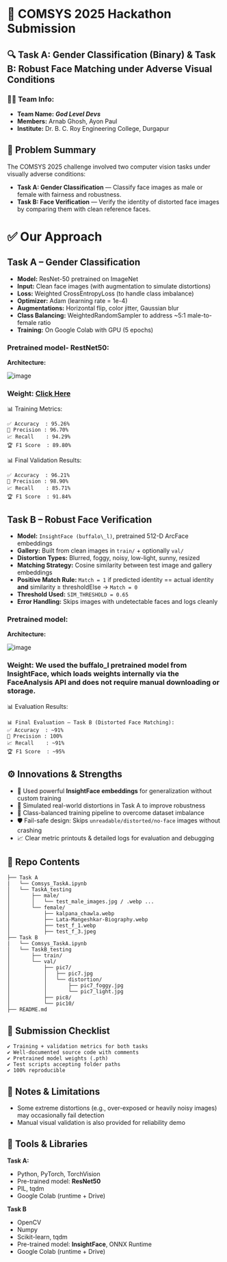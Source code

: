 🧠 COMSYS 2025 Hackathon Submission
===================================

🔍 Task A: Gender Classification (Binary) & Task B: Robust Face Matching under Adverse Visual Conditions
-----------------------------------------------------------------------------------------------

### 👨‍💻 Team Info:

- **Team Name:** **_God Level Devs_**
- **Members:** Arnab Ghosh, Ayon Paul
- **Institute:** Dr. B. C. Roy Engineering College, Durgapur

🧠 Problem Summary
------------------

The COMSYS 2025 challenge involved two computer vision tasks under visually adverse conditions:

*   **Task A: Gender Classification** — Classify face images as male or female with fairness and robustness.
*   **Task B: Face Verification** — Verify the identity of distorted face images by comparing them with clean reference faces.
    


✅ Our Approach
==================

## Task A – Gender Classification

*   **Model:** ResNet-50 pretrained on ImageNet
*   **Input:** Clean face images (with augmentation to simulate distortions)
*   **Loss:** Weighted CrossEntropyLoss (to handle class imbalance)
*   **Optimizer:** Adam (learning rate = 1e-4)
*   **Augmentations:** Horizontal flip, color jitter, Gaussian blur
*   **Class Balancing:** WeightedRandomSampler to address ~5:1 male-to-female ratio
*   **Training:** On Google Colab with GPU (5 epochs)
    
### Pretrained model- RestNet50:
**Architecture:**

![image](https://github.com/user-attachments/assets/1580d267-0dfe-46cd-a123-53ffd1b9a61d)

### **Weight**: [Click Here](https://drive.google.com/file/d/1HoK3uXRvtS9YiedMPxooO8p-rT7YcTIP/view?usp=drive_link)

📊 Training Metrics:

```
✅ Accuracy  : 95.26%  
🎯 Precision : 96.70%  
📈 Recall    : 94.29%  
🏆 F1 Score  : 89.80%
```

📊 Final Validation Results:

```
✅ Accuracy  : 96.21%  
🎯 Precision : 98.90%  
📈 Recall    : 85.71%  
🏆 F1 Score  : 91.84%
```

## Task B – Robust Face Verification

*   **Model:** `InsightFace (buffalo\_l)`, pretrained 512-D ArcFace embeddings
*   **Gallery:** Built from clean images in `train/` + optionally `val/`
*   **Distortion Types:** Blurred, foggy, noisy, low-light, sunny, resized
*   **Matching Strategy:** Cosine similarity between test image and gallery embeddings
*   **Positive Match Rule:** `Match = 1` if predicted identity == actual identity **and** similarity ≥ thresholdElse → `Match = 0`
*   **Threshold Used:** `SIM_THRESHOLD = 0.65`
*   **Error Handling:** Skips images with undetectable faces and logs cleanly
    

### Pretrained model:
**Architecture:**

![image](https://github.com/user-attachments/assets/59c8c611-b17e-4b0c-bc2c-5e0aa7061892)

### **Weight**: We used the buffalo_l pretrained model from InsightFace, which loads weights internally via the FaceAnalysis API and does not require manual downloading or storage.

📊 Evaluation Results:

```
📊 Final Evaluation — Task B (Distorted Face Matching):
✅ Accuracy  : ~91%
🎯 Precision : 100%
📈 Recall    : ~91%
🏆 F1 Score  : ~95%
```

⚙️ Innovations & Strengths
--------------------------

*   🧠 Used powerful **InsightFace embeddings** for generalization without custom training
*   🧪 Simulated real-world distortions in Task A to improve robustness
*   🧼 Class-balanced training pipeline to overcome dataset imbalance
*   🛡️ Fail-safe design: Skips `unreadable/distorted/no-face` images without crashing
*   📈 Clear metric printouts & detailed logs for evaluation and debugging
    

📁 Repo Contents
----------------

```
├── Task A
|   └── Comsys_TaskA.ipynb
│   └── TaskA_testing
│       ├── male/
│       │   └── test_male_images.jpg / .webp ...
│       └── female/
│           ├── kalpana_chawla.webp
│           ├── Lata-Mangeshkar-Biography.webp
│           ├── test_f_1.webp
│           ├── test_f_3.jpeg
├── Task B
|   └── Comsys_TaskA.ipynb
│   └── TaskB_testing
│       ├── train/
│       └── val/
│           ├── pic7/
│           │   ├── pic7.jpg
│           │   └── distortion/
│           │       ├── pic7_foggy.jpg
│           │       └── pic7_light.jpg
│           ├── pic8/
│           └── pic10/
├── README.md
```

📝 Submission Checklist
-----------------------
```
✔️ Training + validation metrics for both tasks
✔️ Well-documented source code with comments
✔️ Pretrained model weights (.pth)
✔️ Test scripts accepting folder paths
✔️ 100% reproducible
```
📌 Notes & Limitations
----------------------

*   Some extreme distortions (e.g., over-exposed or heavily noisy images) may occasionally fail detection
*   Manual visual validation is also provided for reliability demo
    

🚀 Tools & Libraries
--------------------
**Task A:**
* Python, PyTorch, TorchVision
* Pre-trained model: **ResNet50**
* PIL, tqdm
* Google Colab (runtime + Drive)

**Task B**
* OpenCV
* Numpy
* Scikit-learn, tqdm
* Pre-trained model: **InsightFace**, ONNX Runtime
* Google Colab (runtime + Drive)
